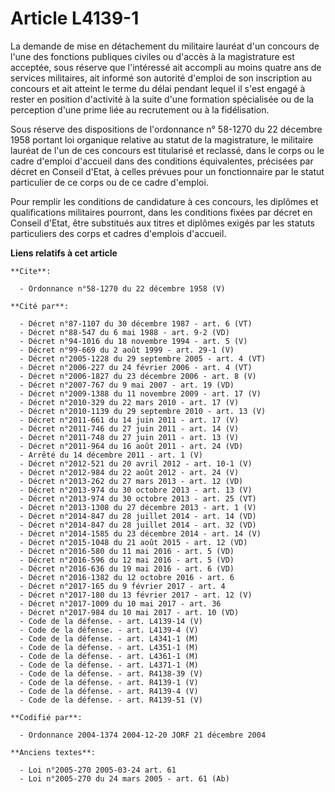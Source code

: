# Article L4139-1

La demande de mise en détachement du militaire lauréat d'un concours de l'une des fonctions publiques civiles ou d'accès à la
magistrature est acceptée, sous réserve que l'intéressé ait accompli au moins quatre ans de services militaires, ait informé
son autorité d'emploi de son inscription au concours et ait atteint le terme du délai pendant lequel il s'est engagé à rester
en position d'activité à la suite d'une formation spécialisée ou de la perception d'une prime liée au recrutement ou à la
fidélisation. 

Sous réserve des dispositions de l'ordonnance n° 58-1270 du 22 décembre 1958 portant loi organique relative au statut de la
magistrature, le militaire lauréat de l'un de ces concours est titularisé et reclassé, dans le corps ou le cadre d'emploi
d'accueil dans des conditions équivalentes, précisées par décret en Conseil d'Etat, à celles prévues pour un fonctionnaire
par le statut particulier de ce corps ou de ce cadre d'emploi. 

Pour remplir les conditions de candidature à ces concours, les diplômes et qualifications militaires pourront, dans les
conditions fixées par décret en Conseil d'Etat, être substitués aux titres et diplômes exigés par les statuts particuliers
des corps et cadres d'emplois d'accueil.

**Liens relatifs à cet article**

	**Cite**:

	  - Ordonnance n°58-1270 du 22 décembre 1958 (V)

	**Cité par**:

	  - Décret n°87-1107 du 30 décembre 1987 - art. 6 (VT)
	  - Décret n°88-547 du 6 mai 1988 - art. 9-2 (VD)
	  - Décret n°94-1016 du 18 novembre 1994 - art. 5 (V)
	  - Décret n°99-669 du 2 août 1999 - art. 29-1 (V)
	  - Décret n°2005-1228 du 29 septembre 2005 - art. 4 (VT)
	  - Décret n°2006-227 du 24 février 2006 - art. 4 (VT)
	  - Décret n°2006-1827 du 23 décembre 2006 - art. 8 (V)
	  - Décret n°2007-767 du 9 mai 2007 - art. 19 (VD)
	  - Décret n°2009-1388 du 11 novembre 2009 - art. 17 (V)
	  - Décret n°2010-329 du 22 mars 2010 - art. 17 (V)
	  - Décret n°2010-1139 du 29 septembre 2010 - art. 13 (V)
	  - Décret n°2011-661 du 14 juin 2011 - art. 17 (V)
	  - Décret n°2011-746 du 27 juin 2011 - art. 14 (V)
	  - Décret n°2011-748 du 27 juin 2011 - art. 13 (V)
	  - Décret n°2011-964 du 16 août 2011 - art. 24 (VD)
	  - Arrêté du 14 décembre 2011 - art. 1 (V)
	  - Décret n°2012-521 du 20 avril 2012 - art. 10-1 (V)
	  - Décret n°2012-984 du 22 août 2012 - art. 24 (V)
	  - Décret n°2013-262 du 27 mars 2013 - art. 12 (VD)
	  - Décret n°2013-974 du 30 octobre 2013 - art. 13 (V)
	  - Décret n°2013-974 du 30 octobre 2013 - art. 25 (VT)
	  - Décret n°2013-1308 du 27 décembre 2013 - art. 1 (V)
	  - Décret n°2014-847 du 28 juillet 2014 - art. 14 (VD)
	  - Décret n°2014-847 du 28 juillet 2014 - art. 32 (VD)
	  - Décret n°2014-1585 du 23 décembre 2014 - art. 14 (V)
	  - Décret n°2015-1048 du 21 août 2015 - art. 12 (VD)
	  - Décret n°2016-580 du 11 mai 2016 - art. 5 (VD)
	  - Décret n°2016-596 du 12 mai 2016 - art. 5 (VD)
	  - Décret n°2016-636 du 19 mai 2016 - art. 6 (VD)
	  - Décret n°2016-1382 du 12 octobre 2016 - art. 6
	  - Décret n°2017-165 du 9 février 2017 - art. 4
	  - Décret n°2017-180 du 13 février 2017 - art. 12 (V)
	  - Décret n°2017-1009 du 10 mai 2017 - art. 36
	  - Décret n°2017-984 du 10 mai 2017 - art. 10 (VD)
	  - Code de la défense. - art. L4139-14 (V)
	  - Code de la défense. - art. L4139-4 (V)
	  - Code de la défense. - art. L4341-1 (M)
	  - Code de la défense. - art. L4351-1 (M)
	  - Code de la défense. - art. L4361-1 (M)
	  - Code de la défense. - art. L4371-1 (M)
	  - Code de la défense. - art. R4138-39 (V)
	  - Code de la défense. - art. R4139-1 (V)
	  - Code de la défense. - art. R4139-4 (V)
	  - Code de la défense. - art. R4139-51 (V)

	**Codifié par**:

	  - Ordonnance 2004-1374 2004-12-20 JORF 21 décembre 2004

	**Anciens textes**:

	  - Loi n°2005-270 2005-03-24 art. 61
	  - Loi n°2005-270 du 24 mars 2005 - art. 61 (Ab)
